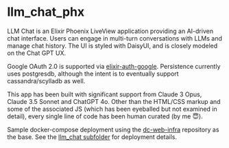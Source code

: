# llm_chat_phx

LLM Chat is an Elixir Phoenix LiveView application providing an AI-driven chat interface. Users can engage in multi-turn conversations with LLMs and manage chat history. The UI is styled with DaisyUI, and is closely modeled on the Chat GPT UX.

Google OAuth 2.0 is supported via [elixir-auth-google](https://github.com/dwyl/elixir-auth-google). Persistence currently uses postgresdb, although the intent is to eventually support cassandra/scylladb as well.

This app has been built with significant support from Claude 3 Opus, Claude 3.5 Sonnet and ChatGPT 4o. Other than the HTML/CSS markup and some of the associated JS (which has been eyeballed but not examined in detail), every single line of code has been human curated (by me 😇).

Sample docker-compose deployment using the [dc-web-infra](https://github.com/restlessronin/dc-web-infra) repository as the base. See the [llm_chat subfolder](https://github.com/restlessronin/dc-web-infra/tree/main/llm_chat) for deployment details.
